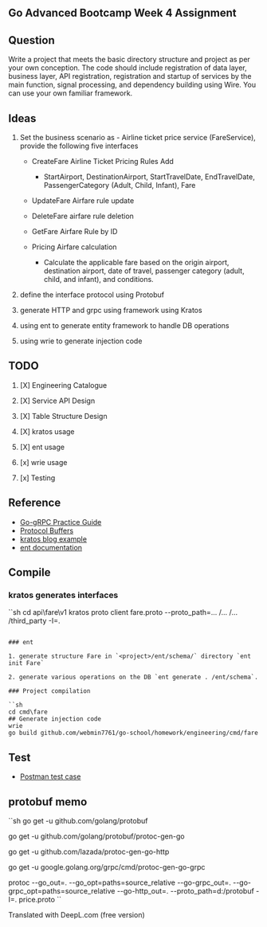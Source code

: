 ## Go Advanced Bootcamp Week 4 Assignment

## Question

 Write a project that meets the basic directory structure and project as per your own conception. The code should include registration of data layer, business layer, API registration, registration and startup of services by the main function, signal processing, and dependency building using Wire. You can use your own familiar framework.

## Ideas

1. Set the business scenario as - Airline ticket price service (FareService), provide the following five interfaces

    - CreateFare Airline Ticket Pricing Rules Add
        - StartAirport, DestinationAirport, StartTravelDate, EndTravelDate, PassengerCategory (Adult, Child, Infant), Fare

    - UpdateFare Airfare rule update

    - DeleteFare airfare rule deletion

    - GetFare Airfare Rule by ID

    - Pricing Airfare calculation

        - Calculate the applicable fare based on the origin airport, destination airport, date of travel, passenger category (adult, child, and infant), and conditions.

2. define the interface protocol using Protobuf

3. generate HTTP and grpc using framework using Kratos

4. using ent to generate entity framework to handle DB operations

5. using wrie to generate injection code

## TODO

1. [X] Engineering Catalogue

2. [X] Service API Design

3. [X] Table Structure Design

4. [X] kratos usage

5. [X] ent usage

6. [x] wrie usage

7. [x] Testing

## Reference

- [Go-gRPC Practice Guide](https://www.bookstack.cn/read/go-grpc/summary.md)
- [Protocol Buffers](https://github.com/protocolbuffers/protobuf/releases)
- [kratos blog example](https://github.com/go-kratos/kratos/blob/main/examples/blog)
- [ent documentation](https://entgo.io/zh/docs/getting-started)

## Compile

### kratos generates interfaces

``sh
cd api\fare\v1
kratos proto client fare.proto --proto_path=... /... /... /third_party -I=.
```

### ent

1. generate structure Fare in `<project>/ent/schema/` directory `ent init Fare`

2. generate various operations on the DB `ent generate . /ent/schema`.

### Project compilation

``sh
cd cmd\fare
## Generate injection code
wrie
go build github.com/webmin7761/go-school/homework/engineering/cmd/fare
```

## Test

- [Postman test case](test/data/_postman_engineering.json)

## protobuf memo

``sh
go get -u github.com/golang/protobuf

go get -u github.com/golang/protobuf/protoc-gen-go

go get -u github.com/lazada/protoc-gen-go-http

go get -u google.golang.org/grpc/cmd/protoc-gen-go-grpc

protoc --go_out=. --go_opt=paths=source_relative --go-grpc_out=. --go-grpc_opt=paths=source_relative --go-http_out=. --proto_path=d:/protobuf -I=. price.proto
``

Translated with DeepL.com (free version)
